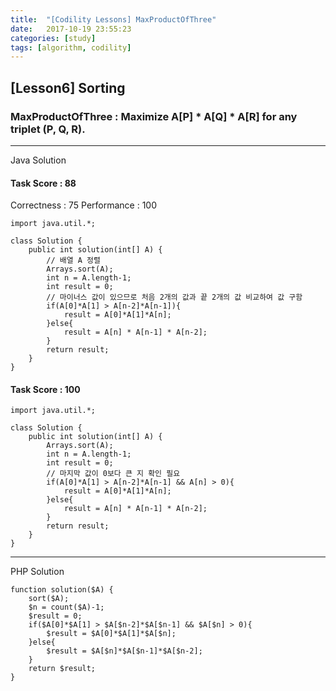```yaml
---
title:  "[Codility Lessons] MaxProductOfThree"
date:   2017-10-19 23:55:23
categories: [study]
tags: [algorithm, codility]
---
```

## [Lesson6] Sorting  
### MaxProductOfThree : Maximize A[P] * A[Q] * A[R] for any triplet (P, Q, R).  
---
Java Solution  

#### Task Score : 88
Correctness : 75 	Performance : 100
```
import java.util.*;

class Solution {
    public int solution(int[] A) {
        // 배열 A 정렬
        Arrays.sort(A);
        int n = A.length-1;
        int result = 0;
        // 마이너스 값이 있으므로 처음 2개의 값과 끝 2개의 값 비교하여 값 구함
        if(A[0]*A[1] > A[n-2]*A[n-1]){
            result = A[0]*A[1]*A[n];
        }else{
            result = A[n] * A[n-1] * A[n-2];
        }
        return result;
    }
}

```
#### Task Score : 100  
```
import java.util.*;

class Solution {
    public int solution(int[] A) {
        Arrays.sort(A);
        int n = A.length-1;
        int result = 0;
        // 마지막 값이 0보다 큰 지 확인 필요
        if(A[0]*A[1] > A[n-2]*A[n-1] && A[n] > 0){
            result = A[0]*A[1]*A[n];
        }else{
            result = A[n] * A[n-1] * A[n-2];
        }
        return result;
    }
}
```

---
PHP Solution
```
function solution($A) {
    sort($A);
    $n = count($A)-1;
    $result = 0;
    if($A[0]*$A[1] > $A[$n-2]*$A[$n-1] && $A[$n] > 0){
        $result = $A[0]*$A[1]*$A[$n];
    }else{
        $result = $A[$n]*$A[$n-1]*$A[$n-2];
    }
    return $result;
}
```
